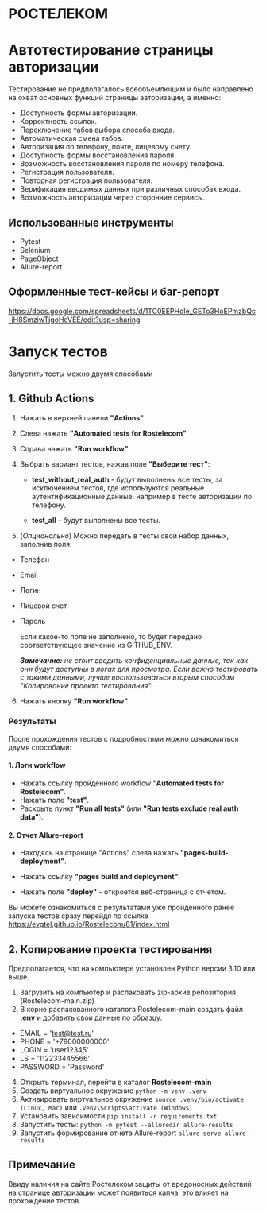 # РОСТЕЛЕКОМ
# Автотестирование страницы авторизации

Тестирование не предполагалось всеобъемлющим и было направлено на охват основных функций страницы авторизации, а именно:

- Доступность формы авторизации.
- Корректность ссылок.
- Переключение табов выбора способа входа.
- Автоматическая смена табов.
- Авторизация по телефону, почте, лицевому счету.
- Доступность формы восстановления пароля.
- Возможность восстановления пароля по номеру телефона.
- Регистрация пользователя.
- Повторная регистрация пользователя.
- Верификация вводимых данных при различных способах входа.  
- Возможность авторизации через сторонние сервисы.

## Использованные инструменты
- Pytest
- Selenium
- PageObject
- Allure-report

## Оформленные тест-кейсы и баг-репорт
https://docs.google.com/spreadsheets/d/1TC0EEPHoIe_GETo3HoEPmzbQc-jH8SmziwTjgoHeVEE/edit?usp=sharing


<!--Запуск тестов-->
# Запуск тестов
Запустить тесты можно двумя способами

## 1. Github Actions

1. Нажать в верхней панели **"Actions"**
2. Слева нажать **"Automated tests for Rostelecom"**
3. Справа нажать **"Run workflow"**
4. Выбрать вариант тестов, нажав  поле **"Выберите тест"**:
   
   - **test_without_real_auth** - будут выполнены все тесты, за исключением тестов, где используются реальные аутентификационные данные, например в тесте авторизации по телефону.
     
   - **test_all** - будут выполнены все тесты.
     
6. (*Опционально*) Можно передать в тесты свой набор данных, заполнив поля:
 - Телефон
 - Email
 - Логин
 - Лицевой счет
 - Пароль
    
    Если какое-то поле не заполнено, то будет передано соответствующее значение из GITHUB_ENV.
   
	***Замечание:** не стоит вводить конфиденциальные данные, так как они будут доступны в логах для просмотра. Если важно тестировать с такими данными, лучше воспользоваться вторым способом "Копирование проекта тестирования".*
   
6. Нажать кнопку **"Run workflow"**
	 

### Результаты
После прохождения тестов с подробностями можно ознакомиться двумя способами:
#### 1. Логи workflow
- Нажать ссылку пройденного workflow **"Automated tests for Rostelecom"**.
- Нажать поле **"test"**.
- Раскрыть пункт **"Run all tests"** (или **"Run tests exclude real auth data"**).

#### 2. Отчет Allure-report
- Находясь на странице "Actions" слева нажать **"pages-build-deployment"**.


- Нажать ссылку **"pages build and deployment"**.
- Нажать поле **"deploy"** - откроется веб-страница с отчетом.

Вы можете ознакомиться с результатами уже пройденного ранее запуска тестов сразу перейдя по ссылке https://evgtel.github.io/Rostelecom/81/index.html

## 2. Копирование проекта тестирования
Предполагается, что на компьютере установлен Python версии 3.10 или выше. 
1. Загрузить на компьютер и распаковать zip-архив репозитория (Rostelecom-main.zip)
2. В корне распакованного каталога Rostelecom-main создать файл **.env** и добавить свои данные по образцу:
   
- EMAIL = 'test@test.ru'
- PHONE = '+79000000000'
- LOGIN = 'user12345'
- LS = '112233445566'
- PASSWORD = 'Password'

4. Открыть терминал, перейти в каталог **Rostelecom-main**
5. Создать виртуальное окружение
	`python -m venv .venv`
6. Активировать виртуальное окружение
	`source .venv/bin/activate (Linux, Mac)` или
	`.venv\Scripts\activate (Windows)`
7. Установить зависимости `pip install -r requirements.txt`
8. Запустить тесты:
	`python -m pytest --alluredir allure-results`
9. Запустить формирование отчета Allure-report
	`allure serve allure-results`

## Примечание
Ввиду наличия на сайте Ростелеком защиты от вредоносных действий на странице авторизации может появиться капча, это влияет на прохождение тестов.
